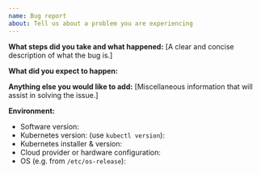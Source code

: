 ```yaml
---
name: Bug report
about: Tell us about a problem you are experiencing
---
```


**What steps did you take and what happened:**
[A clear and concise description of what the bug is.]


**What did you expect to happen:**


**Anything else you would like to add:**
[Miscellaneous information that will assist in solving the issue.]


**Environment:**

- Software version:
- Kubernetes version: (use `kubectl version`):
- Kubernetes installer & version:
- Cloud provider or hardware configuration:
- OS (e.g. from `/etc/os-release`):
